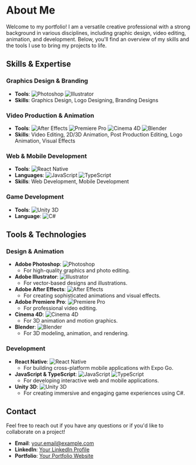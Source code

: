 # About Me

Welcome to my portfolio! I am a versatile creative professional with a strong background in various disciplines, including graphic design, video editing, animation, and development. Below, you'll find an overview of my skills and the tools I use to bring my projects to life.

## Skills & Expertise

### **Graphics Design & Branding**
- **Tools**: ![Photoshop](https://img.icons8.com/color/48/000000/adobe-photoshop.png) ![Illustrator](https://img.icons8.com/color/48/000000/adobe-illustrator.png)
- **Skills**: Graphics Design, Logo Designing, Branding Designs

### **Video Production & Animation**
- **Tools**: ![After Effects](https://img.icons8.com/color/48/000000/adobe-after-effects.png)  ![Premiere Pro](https://img.icons8.com/color/48/000000/adobe-premiere-pro.png) ![Cinema 4D]() ![Blender]()
- **Skills**: Video Editing, 2D/3D Animation, Post Production Editing, Logo Animation, Visual Effects

### **Web & Mobile Development**
- **Tools**: ![React Native](https://img.icons8.com/color/48/000000/react-native.png)
- **Languages**: ![JavaScript](https://img.icons8.com/color/48/000000/javascript.png) ![TypeScript](https://img.icons8.com/color/48/000000/typescript.png)
- **Skills**: Web Development, Mobile Development

### **Game Development**
- **Tools**: ![Unity 3D](https://img.icons8.com/color/48/000000/unity.png)
- **Language**: ![C#](https://seeklogo.com/images/C/c-sharp-c-logo-02F17714BA-seeklogo.com.png) 

## Tools & Technologies

### **Design & Animation**
- **Adobe Photoshop**: ![Photoshop](https://img.icons8.com/color/48/000000/adobe-photoshop.png)
  - For high-quality graphics and photo editing.
- **Adobe Illustrator**: ![Illustrator](https://img.icons8.com/color/48/000000/adobe-illustrator.png)
  - For vector-based designs and illustrations.
- **Adobe After Effects**: ![After Effects](https://img.icons8.com/color/48/000000/adobe-after-effects.png)
  - For creating sophisticated animations and visual effects.
- **Adobe Premiere Pro**: ![Premiere Pro](https://img.icons8.com/color/48/000000/adobe-premiere-pro.png)
  - For professional video editing.
- **Cinema 4D**: ![Cinema 4D]( )
  - For 3D animation and motion graphics.
- **Blender**: ![Blender]( )
  - For 3D modeling, animation, and rendering.

### **Development**
- **React Native**: ![React Native](https://img.icons8.com/color/48/000000/react-native.png)
  - For building cross-platform mobile applications with Expo Go.
- **JavaScript & TypeScript**: ![JavaScript](https://img.icons8.com/color/48/000000/javascript.png) ![TypeScript](https://img.icons8.com/color/48/000000/typescript.png)
  - For developing interactive web and mobile applications.
- **Unity 3D**: ![Unity 3D](https://img.icons8.com/color/48/000000/unity.png)
  - For creating immersive and engaging game experiences using C#.

## Contact

Feel free to reach out if you have any questions or if you'd like to collaborate on a project!

- **Email**: [your.email@example.com](dhopegraphics@gmail.com)
- **LinkedIn**: [Your LinkedIn Profile](https://www.linkedin.com/in/dhope-graphics-690826203/)
- **Portfolio**: [Your Portfolio Website](https://www.behance.net/dhopegraphics)
